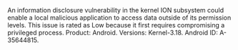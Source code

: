 An information disclosure vulnerability in the kernel ION subsystem could enable a local malicious application to access data outside of its permission levels. This issue is rated as Low because it first requires compromising a privileged process. Product: Android. Versions: Kernel-3.18. Android ID: A-35644815.